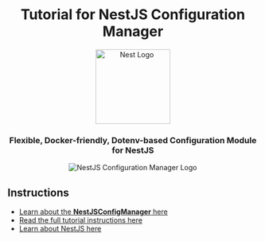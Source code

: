 <h1 align="center">Tutorial for NestJS Configuration Manager</h1>

<div align="center">
  <a href="http://nestjs.com/" target="_blank">
    <img src="https://nestjs.com/img/logo_text.svg" width="150" alt="Nest Logo" />
  </a>
</div>

<h3 align="center">Flexible, Docker-friendly, Dotenv-based Configuration Module for NestJS</h3>

<p align="center">
  <img src="https://user-images.githubusercontent.com/6937031/60838684-23cc7b00-a180-11e9-8343-2b81fe151c48.png" alt="NestJS Configuration Manager Logo">
</p>


## Instructions

- [Learn about the **NestJSConfigManager** here](https://github.com/johnbiundo/nestjs-config-manager)
- [Read the full tutorial instructions here](https://github.com/johnbiundo/nestjs-config-manager/wiki/Tutorial)
- [Learn about NestJS here](https://nestjs.com)